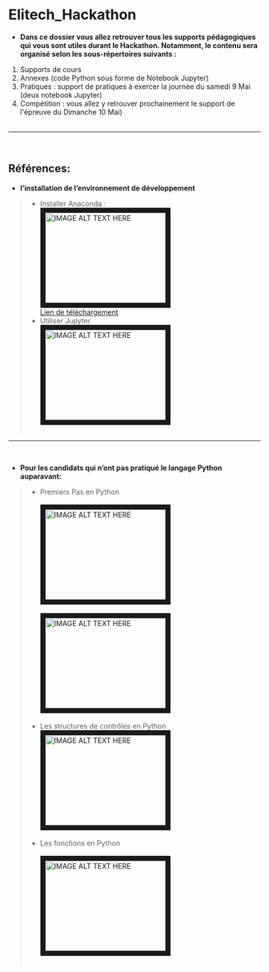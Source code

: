 # Elitech_Hackathon

 * **Dans ce dossier vous allez retrouver tous les supports pédagogiques qui vous sont utiles durant le Hackathon. Notamment, le contenu sera organisé selon les sous-répertoires suivants :**
 
  1.  Supports de cours
  2.  Annexes  (code Python sous forme de Notebook Jupyter)
  3.  Pratiques : support de pratiques à exercer la journée du samedi 9 Mai (deux notebook Jupyter)
  4. Compétition : vous allez y retrouver prochainement le support de l'épreuve du Dimanche 10 Mai)<br><br>
***
<br>

## Références:

* **l’installation de l’environnement de développement**
> * Installer Anaconda :<br>
<a href="https://www.youtube.com/watch?v=bkBhXKNf70s
" target="_blank"><img src="http://img.youtube.com/vi/bkBhXKNf70s/0.jpg" 
alt="IMAGE ALT TEXT HERE" width="240" height="180" border="10" /></a><br>
> [Lien de téléchargement](https://www.anaconda.com/products/individual)
 > * Utiliser Jupyter<br>
 <a href=":https://www.youtube.com/watch?v=qZiN0dzx8ag
" target="_blank"><img src="http://img.youtube.com/vi/qZiN0dzx8ag/0.jpg" 
alt="IMAGE ALT TEXT HERE" width="240" height="180" border="10" /></a><br><br>
 ***
 
<br>


* **Pour les candidats qui n’ont pas pratiqué le langage Python auparavant:**
> * Premiers Pas en Python<br><br>
<a href="https://www.youtube.com/watch?v=9VJdd4Klofs
" target="_blank"><img src="http://img.youtube.com/vi/9VJdd4Klofs/0.jpg" 
alt="IMAGE ALT TEXT HERE" width="240" height="180" border="10" /></a><br><br>
<a href="https://www.youtube.com/watch?v=psaDHhZ0cPs&list=PLMS9Cy4Enq5JmIZtKE5OHJCI3jZfpASbR
" target="_blank"><img src="http://img.youtube.com/vi/psaDHhZ0cPs/0.jpg" 
alt="IMAGE ALT TEXT HERE" width="240" height="180" border="10" /></a><br><br>
> * Les structures de contrôles en Python <br>
<a href=" https://www.youtube.com/watch?v=2dnu0OX7alg
" target="_blank"><img src="http://img.youtube.com/vi/2dnu0OX7alg/0.jpg" 
alt="IMAGE ALT TEXT HERE" width="240" height="180" border="10" /></a><br><br>
> * Les fonctions en Python<br><br>
<a href="https://www.youtube.com/watch?v=xOBQNK9VWlI
" target="_blank"><img src="http://img.youtube.com/vi/xOBQNK9VWlI/0.jpg" 
alt="IMAGE ALT TEXT HERE" width="240" height="180" border="10" /></a><br><br>
